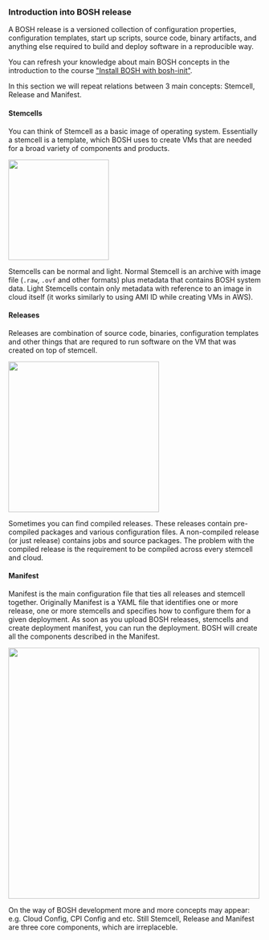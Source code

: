 ### Introduction into BOSH release

A BOSH release is a versioned collection of configuration properties, configuration templates, start up scripts, source code, binary artifacts, and anything else required to build and deploy software in a reproducible way.

You can refresh your knowledge about main BOSH concepts in the introduction to the course ["Install BOSH with bosh-init"](#/training/cf_for_devops_engineers/cf_for_devops_engineers_advanced/install_bosh_with_bosh_init).

In this section we will repeat relations between 3 main concepts: Stemcell, Release and Manifest.

#### Stemcells

You can think of Stemcell as a basic image of operating system. Essentially a stemcell is a template, which BOSH uses to create VMs that are needed for a broad variety of components and products.

<img src="https://s3.amazonaws.com/cf-training-resources/stemcells.png" height="200">

Stemcells can be normal and light. Normal Stemcell is an archive with image file (`.raw`, `.ovf` and other formats) plus metadata that contains BOSH system data. Light Stemcells contain only metadata with reference to an image in cloud itself (it works similarly to using AMI ID while creating VMs in AWS).

#### Releases

Releases are combination of source code, binaries, configuration templates and other things that are requred to run software on the VM that was created on top of stemcell. 

<img src="https://s3.amazonaws.com/cf-training-resources/releases.png" height="300">

Sometimes you can find compiled releases. These releases contain pre-compiled packages and various configuration files. A non-compiled release (or just release) contains jobs and source packages. The problem with the compiled release is the requirement to be compiled across every stemcell and cloud.

#### Manifest

Manifest is the main configuration file that ties all releases and stemcell together. Originally Manifest is a YAML file that identifies one or more release, one or more stemcells and specifies how to configure them for a given deployment. As soon as you upload BOSH releases, stemcells and create deployment manifest, you can run the deployment. BOSH will create all the components described in the Manifest. 

<img src="https://s3.amazonaws.com/cf-training-resources/manifest.png" height="500">

On the way of BOSH development more and more concepts may appear: e.g. Cloud Config, CPI Config and etc. Still Stemcell, Release and Manifest are three core components, which are irreplaceble.
